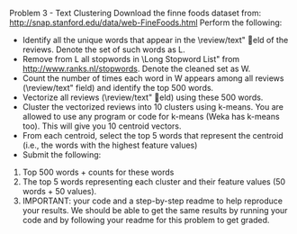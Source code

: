 Problem 3 - Text Clustering 
Download the finne foods dataset from:
http://snap.stanford.edu/data/web-FineFoods.html
Perform the following:
* Identify all the unique words that appear in the \review/text" eld of the reviews. Denote the set of such words as L.
* Remove from L all stopwords in \Long Stopword List" from http://www.ranks.nl/stopwords. Denote the cleaned set as W.
* Count the number of times each word in W appears among all reviews (\review/text" field) and identify the top 500 words.
* Vectorize all reviews (\review/text" eld) using these 500 words.
* Cluster the vectorized reviews into 10 clusters using k-means. You are allowed to use any program or code for k-means (Weka has k-means too). This will give you 10 centroid vectors.
* From each centroid, select the top 5 words that represent the centroid (i.e., the words with the highest feature values)
* Submit the following:
1. Top 500 words + counts for these words
2. The top 5 words representing each cluster and their feature values (50 words + 50 values).
3. IMPORTANT: your code and a step-by-step readme to help reproduce your results. We should be able to get the same results by running your code and by following your readme for this problem to get graded.
